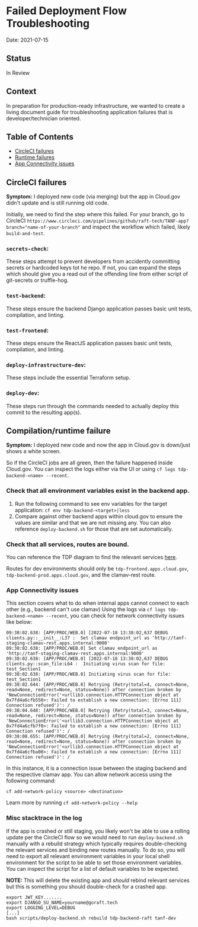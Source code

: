 # Failed Deployment Flow Troubleshooting

Date: 2021-07-15

## Status

In Review

## Context
In preparation for production-ready infrastructure, we wanted to create a living document guide for troubleshooting application failures that is developer/technician oriented.

## Table of Contents
+ [CircleCI failures](./Failed-Deployment-Troubleshooting.md#circleci-failures)
+ [Runtime failures](./Failed-Deployment-Troubleshooting.md#compilationruntime-failure)
+ [App Connectivity issues](./Failed-Deployment-Troubleshooting.md#app-connectivity-issues)

## CircleCI failures
**Symptom:** I deployed new code (via merging) but the app in Cloud.gov didn't update and is still running old code.

Initially, we need to find the step where this failed. For your branch, go to CircleCI `https://www.circleci.com/pipelines/github/raft-tech/TANF-app?branch="name-of-your-branch"` and inspect the workflow which failed, likely `build-and-test`.

### `secrets-check`:
These steps attempt to prevent developers from accidently committing secrets or hardcoded keys tot he repo. If not, you can expand the steps which should give you a read out of the offending line from either script of git-secrets or truffle-hog.
### `test-backend`:
These steps ensure the backend Django application passes basic unit tests, compilation, and linting.
### `test-frontend`:
These steps ensure the ReactJS application passes basic unit tests, compilation, and linting.
### `deploy-infrastructure-dev`:
These steps include the essential Terraform setup.
### `deploy-dev`:
These steps run through the commands needed to actually deploy this commit to the resulting app(s).

## Compilation/runtime failure
**Symptom:** I deployed new code and now the app in Cloud.gov is down/just shows a white screen.

So if the CircleCI jobs are all green, then the failure happened inside Cloud.gov. You can inspect the logs either via the UI or using `cf logs tdp-backend-<name> --recent`.


### Check that all environment variables exist in the backend app.
1. Run the following command to see env variables for the target application: `cf env tdp-backend-<target>|less`
2. Compare against other backend apps within cloud.gov to ensure the values are similar and that we are not missing any. You can also reference `deploy-backend.sh` for those that are set automatically.


### Check that all services, routes are bound.
You can reference the TDP diagram to find the relevant services [here](images/tdp-environments.png).

Routes for dev environments should only be `tdp-frontend.apps.cloud.gov`, `tdp-backend-prod.apps.cloud.gov`, and the clamav-rest route.

### App Connectivity issues
This section covers what to do when internal apps cannot connect to each other (e.g., backend can't use clamav)
Using the logs via `cf logs tdp-backend-<name> --recent`, you can check for network connectivity issues like below:
```
09:38:02.638: [APP/PROC/WEB.0] [2022-07-18 13:38:02,637 DEBUG clients.py::__init__:L37 :  Set clamav endpoint_url as 'http://tanf-staging-clamav-rest.apps.internal:9000'
09:38:02.638: [APP/PROC/WEB.0] Set clamav endpoint_url as 'http://tanf-staging-clamav-rest.apps.internal:9000'
09:38:02.638: [APP/PROC/WEB.0] [2022-07-18 13:38:02,637 DEBUG clients.py::scan_file:L64 :  Initiating virus scan for file: test_Section1
09:38:02.638: [APP/PROC/WEB.0] Initiating virus scan for file: test_Section1
09:38:02.644: [APP/PROC/WEB.0] Retrying (Retry(total=4, connect=None, read=None, redirect=None, status=None)) after connection broken by 'NewConnectionError('<urllib3.connection.HTTPConnection object at 0x7fd4a6cfb550>: Failed to establish a new connection: [Errno 111] Connection refused')': /
09:38:04.648: [APP/PROC/WEB.0] Retrying (Retry(total=3, connect=None, read=None, redirect=None, status=None)) after connection broken by 'NewConnectionError('<urllib3.connection.HTTPConnection object at 0x7fd4a6cfb7f0>: Failed to establish a new connection: [Errno 111] Connection refused')': /
09:38:08.655: [APP/PROC/WEB.0] Retrying (Retry(total=2, connect=None, read=None, redirect=None, status=None)) after connection broken by 'NewConnectionError('<urllib3.connection.HTTPConnection object at 0x7fd4a6cfba00>: Failed to establish a new connection: [Errno 111] Connection refused')': /
```

In this instance, it is a connection issue between the staging backend and the respective clamav app. You can allow network access using the following command:

```
cf add-network-policy <source> <destination>
```
Learn more by running `cf add-network-policy --help`

### Misc stacktrace in the log
If the app is crashed or still staging, you likely won't be able to use a rolling update per the CircleCI flow so we would need to run `deploy-backend.sh` manually with a rebuild strategy which typically requires double-checking the relevant services and binding new routes manually. To do so, you will need to export all relevant environment variables in your local shell environment for the script to be able to set those environment variables. You can inspect the script for a list of default variables to be expected.

**NOTE:** This will delete the existing app and *should* rebind relevant services but this is something you should double-check for a crashed app.

```
export JWT_KEY.......
export DJANGO_SU_NAME=yourname@goraft.tech
export LOGGING_LEVEL=DEBUG
[...]
bash scripts/deploy-backend.sh rebuild tdp-backend-raft tanf-dev
```